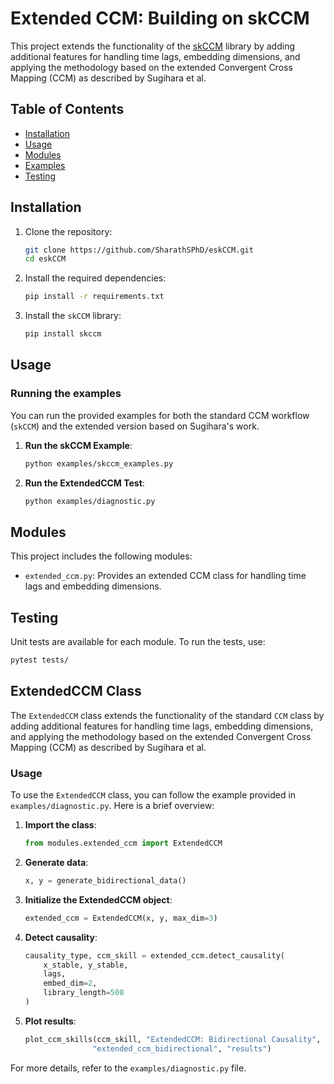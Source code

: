 # Extended CCM: Building on skCCM

This project extends the functionality of the [skCCM](https://github.com/nickc1/skccm) library by adding additional features for handling time lags, embedding dimensions, and applying the methodology based on the extended Convergent Cross Mapping (CCM) as described by Sugihara et al.

## Table of Contents
- [Installation](#installation)
- [Usage](#usage)
- [Modules](#modules)
- [Examples](#examples)
- [Testing](#testing)

## Installation

1. Clone the repository:
    ```bash
    git clone https://github.com/SharathSPhD/eskCCM.git
    cd eskCCM
    ```

2. Install the required dependencies:
    ```bash
    pip install -r requirements.txt
    ```

3. Install the `skCCM` library:
    ```bash
    pip install skccm
    ```

## Usage

### Running the examples
You can run the provided examples for both the standard CCM workflow (`skCCM`) and the extended version based on Sugihara's work.

1. **Run the skCCM Example**:
    ```bash
    python examples/skccm_examples.py
    ```

2. **Run the ExtendedCCM Test**:
    ```bash
    python examples/diagnostic.py
    ```

## Modules

This project includes the following modules:
- `extended_ccm.py`: Provides an extended CCM class for handling time lags and embedding dimensions.

## Testing

Unit tests are available for each module. To run the tests, use:
```bash
pytest tests/
```

## ExtendedCCM Class

The `ExtendedCCM` class extends the functionality of the standard `CCM` class by adding additional features for handling time lags, embedding dimensions, and applying the methodology based on the extended Convergent Cross Mapping (CCM) as described by Sugihara et al.

### Usage

To use the `ExtendedCCM` class, you can follow the example provided in `examples/diagnostic.py`. Here is a brief overview:

1. **Import the class**:
    ```python
    from modules.extended_ccm import ExtendedCCM
    ```

2. **Generate data**:
    ```python
    x, y = generate_bidirectional_data()
    ```

3. **Initialize the ExtendedCCM object**:
    ```python
    extended_ccm = ExtendedCCM(x, y, max_dim=3)
    ```

4. **Detect causality**:
    ```python
    causality_type, ccm_skill = extended_ccm.detect_causality(
        x_stable, y_stable,
        lags,
        embed_dim=2,
        library_length=500
    )
    ```

5. **Plot results**:
    ```python
    plot_ccm_skills(ccm_skill, "ExtendedCCM: Bidirectional Causality", 
                   "extended_ccm_bidirectional", "results")
    ```

For more details, refer to the `examples/diagnostic.py` file.
